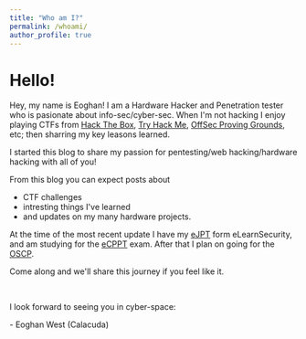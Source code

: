 ```yaml
---
title: "Who am I?"
permalink: /whoami/
author_profile: true
---
```


# Hello!

Hey, my name is Eoghan! I am a Hardware Hacker and Penetration tester who is pasionate about info-sec/cyber-sec. When I'm not hacking I enjoy playing CTFs from [Hack The Box](https://www.hackthebox.com/), [Try Hack Me](https://tryhackme.com/), [OffSec Proving Grounds](https://www.offsec.com/labs/), etc; then sharring my key leasons learned.

I started this blog to share my passion for pentesting/web hacking/hardware hacking with all of you!

From this blog you can expect posts about
- CTF challenges
- intresting things I've learned
- and updates on my many hardware projects.

At the time of the most recent update I have my [eJPT](https://security.ine.com/certifications/ejpt-certification/) form eLearnSecurity, and am studying for the [eCPPT](https://security.ine.com/certifications/ecppt-certification/) exam. After that I plan on going for the [OSCP](https://www.offsec.com/courses/pen-200/).

Come along and we'll share this journey if you feel like it.

<br>

I look forward to seeing you in cyber-space:

\- Eoghan West (Calacuda)
